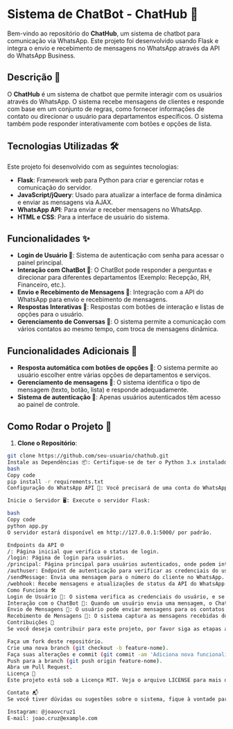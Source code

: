 # Sistema de ChatBot - ChatHub 🤖

Bem-vindo ao repositório do **ChatHub**, um sistema de chatbot para comunicação via WhatsApp. Este projeto foi desenvolvido usando Flask e integra o envio e recebimento de mensagens no WhatsApp através da API do WhatsApp Business.

## Descrição 📜

O **ChatHub** é um sistema de chatbot que permite interagir com os usuários através do WhatsApp. O sistema recebe mensagens de clientes e responde com base em um conjunto de regras, como fornecer informações de contato ou direcionar o usuário para departamentos específicos. O sistema também pode responder interativamente com botões e opções de lista.

## Tecnologias Utilizadas 🛠️

Este projeto foi desenvolvido com as seguintes tecnologias:

- **Flask**: Framework web para Python para criar e gerenciar rotas e comunicação do servidor.
- **JavaScript/jQuery**: Usado para atualizar a interface de forma dinâmica e enviar as mensagens via AJAX.
- **WhatsApp API**: Para enviar e receber mensagens no WhatsApp.
- **HTML e CSS**: Para a interface de usuário do sistema.

## Funcionalidades ✨

- **Login de Usuário 🔐**: Sistema de autenticação com senha para acessar o painel principal.
- **Interação com ChatBot 🤖**: O ChatBot pode responder a perguntas e direcionar para diferentes departamentos (Exemplo: Recepção, RH, Financeiro, etc.).
- **Envio e Recebimento de Mensagens 📲**: Integração com a API do WhatsApp para envio e recebimento de mensagens.
- **Respostas Interativas 💬**: Respostas com botões de interação e listas de opções para o usuário.
- **Gerenciamento de Conversas 💼**: O sistema permite a comunicação com vários contatos ao mesmo tempo, com troca de mensagens dinâmica.

## Funcionalidades Adicionais 🔧

- **Resposta automática com botões de opções 🔘**: O sistema permite ao usuário escolher entre várias opções de departamentos e serviços.
- **Gerenciamento de mensagens 📝**: O sistema identifica o tipo de mensagem (texto, botão, lista) e responde adequadamente.
- **Sistema de autenticação 🔑**: Apenas usuários autenticados têm acesso ao painel de controle.

## Como Rodar o Projeto 🚀

1. **Clone o Repositório**:

```bash
git clone https://github.com/seu-usuario/chathub.git
Instale as Dependências 📦: Certifique-se de ter o Python 3.x instalado. Para instalar as dependências, use o seguinte comando:
bash
Copy code
pip install -r requirements.txt
Configuração do WhatsApp API 📱: Você precisará de uma conta do WhatsApp Business e configurar o token de autenticação e o URL da API. As credenciais podem ser definidas no arquivo sett.py.

Inicie o Servidor 🖥️: Execute o servidor Flask:

bash
Copy code
python app.py
O servidor estará disponível em http://127.0.0.1:5000/ por padrão.

Endpoints da API 🌐
/: Página inicial que verifica o status de login.
/login: Página de login para usuários.
/principal: Página principal para usuários autenticados, onde podem interagir com os contatos.
/authuser: Endpoint de autenticação para verificar as credenciais do usuário.
/sendMessage: Envia uma mensagem para o número do cliente no WhatsApp.
/webhook: Recebe mensagens e atualizações de status da API do WhatsApp.
Como Funciona 🛠️
Login de Usuário 🔑: O sistema verifica as credenciais do usuário, e se forem válidas, redireciona para a página principal.
Interação com o ChatBot 🤖: Quando um usuário envia uma mensagem, o ChatBot analisa o conteúdo e responde com uma série de opções interativas.
Envio de Mensagens 📲: O usuário pode enviar mensagens para os contatos selecionados, que são processadas pela API do WhatsApp.
Recebimento de Mensagens 💬: O sistema captura as mensagens recebidas do WhatsApp e as processa de acordo com as regras do ChatBot.
Contribuições 🎉
Se você deseja contribuir para este projeto, por favor siga as etapas abaixo:

Faça um fork deste repositório.
Crie uma nova branch (git checkout -b feature-nome).
Faça suas alterações e commit (git commit -am 'Adiciona nova funcionalidade').
Push para a branch (git push origin feature-nome).
Abra um Pull Request.
Licença 📄
Este projeto está sob a Licença MIT. Veja o arquivo LICENSE para mais detalhes.

Contato 📬
Se você tiver dúvidas ou sugestões sobre o sistema, fique à vontade para entrar em contato via:

Instagram: @joaovcruz1
E-mail: joao.cruz@example.com
